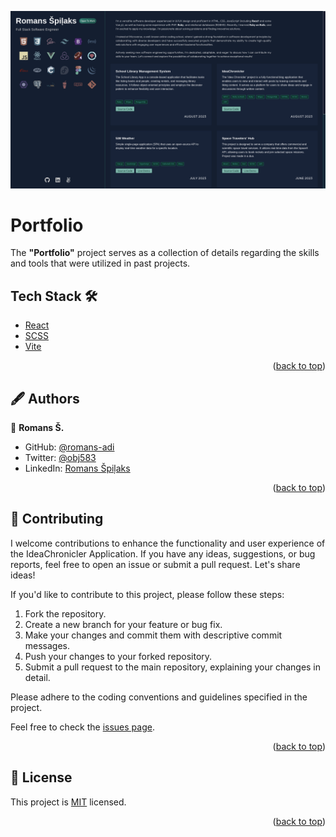 <!-- PROJECT DESCRIPTION -->

<p align="center">
<img src="public/portfolio.png" alt="portfolio-preview" />
</p>

# <a name="about-project"> Portfolio </a>

The **"Portfolio"** project serves as a collection of details regarding the skills and tools that were utilized in past projects.

<!-- TECH STACK -->

## Tech Stack 🛠️ <a name="tech-stack"></a>

  <ul>
     <li><a href="https://react.dev/">React</a></li>
     <li><a href="https://sass-lang.com/">SCSS</a></li>
     <li><a href="https://vitejs.dev/">Vite</a></li>
  </ul>

<p align="right">(<a href="#readme-top">back to top</a>)</p>

<!-- AUTHORS -->

## 🖋️ Authors<a name="authors"></a>

  :octopus: **Romans Š.**

- GitHub: [@romans-adi](https://github.com/romans-adi/)
- Twitter: [@obj583](https://twitter.com/obj583/)
- LinkedIn: [Romans Špiļaks](https://www.linkedin.com/in/obj513/)

<p align="right">(<a href="#readme-top">back to top</a>)</p>

<!-- CONTRIBUTING -->

## 🤝 Contributing <a name="contributing"></a>

I welcome contributions to enhance the functionality and user experience of the IdeaChronicler Application. If you have any ideas, suggestions, or bug reports, feel free to open an issue or submit a pull request. Let's share ideas!

If you'd like to contribute to this project, please follow these steps:

1. Fork the repository.
2. Create a new branch for your feature or bug fix.
3. Make your changes and commit them with descriptive commit messages.
4. Push your changes to your forked repository.
5. Submit a pull request to the main repository, explaining your changes in detail.

Please adhere to the coding conventions and guidelines specified in the project.

Feel free to check the [issues page](../../issues/).

<p align="right">(<a href="#readme-top">back to top</a>)</p>

<!-- LICENSE -->

## 📄 License <a name="license"></a>

This project is [MIT](LICENSE) licensed.

<p align="right">(<a href="#readme-top">back to top</a>)</p>
